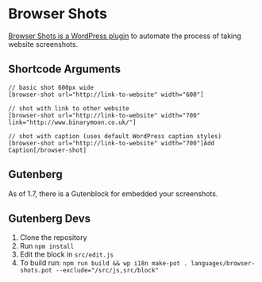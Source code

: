 # Browser Shots

<a href="https://wordpress.org/plugins/browser-shots/">Browser Shots is a WordPress plugin</a> to automate the process of taking website screenshots.

## Shortcode Arguments

```
// basic shot 600px wide
[browser-shot url="http://link-to-website" width="600"]

// shot with link to other website
[browser-shot url="http://link-to-website" width="700" link="http://www.binarymoon.co.uk/"]

// shot with caption (uses default WordPress caption styles)
[browser-shot url="http://link-to-website" width="700"]Add Caption[/browser-shot]
```

## Gutenberg

As of 1.7, there is a Gutenblock for embedded your screenshots.

## Gutenberg Devs

1. Clone the repository
2. Run ```npm install```
3. Edit the block in ```src/edit.js```
4. To build run: ```npm run build && wp i18n make-pot . languages/browser-shots.pot --exclude="/src/js,src/block"```

